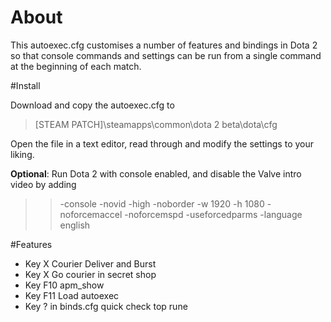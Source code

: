 # About

This autoexec.cfg customises a number of features and bindings in Dota 2 so that console commands and settings can be run from a single command at the beginning of each match.

#Install

Download and copy the autoexec.cfg to 
>[STEAM PATCH]\steamapps\common\dota 2 beta\dota\cfg

Open the file in a text editor, read through and modify the settings to your liking.

**Optional**:  Run Dota 2 with console enabled, and disable the Valve intro video by adding

>>-console -novid -high -noborder -w 1920 -h 1080 -noforcemaccel -noforcemspd -useforcedparms -language english

#Features

- Key X Courier Deliver and Burst
- Key  X  Go courier in secret shop
- Key F10 apm_show
- Key F11 Load autoexec
- Key ? in binds.cfg quick check top rune
